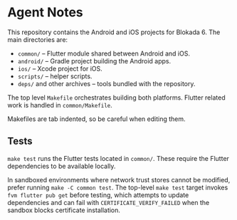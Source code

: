 # Agent Notes

This repository contains the Android and iOS projects for Blokada 6. The main directories are:

- `common/` – Flutter module shared between Android and iOS.
- `android/` – Gradle project building the Android apps.
- `ios/` – Xcode project for iOS.
- `scripts/` – helper scripts.
- `deps/` and other archives – tools bundled with the repository.

The top level `Makefile` orchestrates building both platforms. Flutter related
work is handled in `common/Makefile`.

Makefiles are tab indented, so be careful when editing them.

## Tests

`make test` runs the Flutter tests located in `common/`. These require the
Flutter dependencies to be available locally.

In sandboxed environments where network trust stores cannot be modified, prefer
running `make -C common test`. The top-level `make test` target invokes
`fvm flutter pub get` before testing, which attempts to update dependencies and
can fail with `CERTIFICATE_VERIFY_FAILED` when the sandbox blocks certificate
installation.
